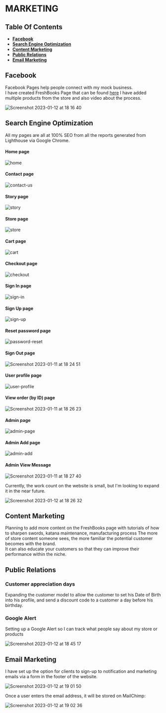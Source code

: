 # **MARKETING**

## **Table Of Contents**
* [**Facebook**](#facebook)
* [**Search Engine Optimization**](#search-engine-optimization)
* [**Content Marketing**](#content-marketing)
* [**Public Relations**](#public-relations)
* [**Email Marketing**](#email-marketing)


## **Facebook**
Facebook Pages help people connect with my mock business.\
I have created FreshBooks Page that can be found [here](https://www.facebook.com/profile.php?id=100088979418667)
I have added multiple products from the store and also video about the process.

![Screenshot 2023-01-12 at 18 16 40](https://user-images.githubusercontent.com/91877102/212138062-ca2364c3-7d50-4847-af38-78a8c756e381.png)

## **Search Engine Optimization**

All my pages are all at 100% SEO from all the reports generated from Lighthouse via Google Chrome.

#### **Home page**

![home](https://user-images.githubusercontent.com/91877102/211873904-1434c323-b3fa-47fa-808b-b500eb2b0b3e.png)

#### **Contact page**

![contact-us](https://user-images.githubusercontent.com/91877102/211873933-a6c77401-5fbe-46ff-8a0a-4f4517ea3967.png)

#### **Story page**

![story](https://user-images.githubusercontent.com/91877102/211873954-34c39ee0-1fcd-4ba6-87cc-57d44e1092d5.png)

#### **Store page**

![store](https://user-images.githubusercontent.com/91877102/211873990-c7a5152d-95d5-4186-bce4-03cb719a65e4.png)

#### **Cart page**

![cart](https://user-images.githubusercontent.com/91877102/211874015-b90e3dcd-27c5-478a-b0bc-e2333146a7d1.png)

#### **Checkout page**

![checkout](https://user-images.githubusercontent.com/91877102/211874029-6e354688-5ecb-4eb1-8641-b81db3fbde17.png)

#### **Sign In page**

![sign-in](https://user-images.githubusercontent.com/91877102/211874049-4b390194-fffb-41b7-bccd-c3d3f969f67f.png)

#### **Sign Up page**

![sign-up](https://user-images.githubusercontent.com/91877102/211874079-c721dba0-43f9-4fc7-b639-01bb82855f64.png)

#### **Reset password page**

![password-reset](https://user-images.githubusercontent.com/91877102/211874121-8cc973e2-cbf3-45be-8add-3775d7a16736.png)

#### **Sign Out page**

![Screenshot 2023-01-11 at 18 24 51](https://user-images.githubusercontent.com/91877102/211874630-1c4f20bf-e413-4032-b6c7-5d230ff1f40f.png)

#### **User profile page**

![user-profile](https://user-images.githubusercontent.com/91877102/211874156-17f66b71-8599-4d09-8537-3c30d25b25a9.png)

#### **View order (by ID) page**

![Screenshot 2023-01-11 at 18 26 23](https://user-images.githubusercontent.com/91877102/211875000-73bd1227-f872-4ac1-9707-5d0220e56aab.png)

#### **Admin page**

![admin-page](https://user-images.githubusercontent.com/91877102/211874190-5597a6a0-815a-48cd-b885-a691736d5be0.png)

#### **Admin Add page**

![admin-add](https://user-images.githubusercontent.com/91877102/211874270-bd51fafc-0930-40fe-ad9d-fe674f49d05f.png)

#### **Admin View Message**

![Screenshot 2023-01-11 at 18 27 40](https://user-images.githubusercontent.com/91877102/211875932-1514ae62-1035-4aff-bcd6-b35c67770309.png)

Currently, the work count on the website is small, but I'm looking to expand it in the near future.

![Screenshot 2023-01-12 at 18 26 32](https://user-images.githubusercontent.com/91877102/212138171-eecdd7b4-3426-4a4a-9040-709ac493fc4a.png)

## **Content Marketing**

Planning to add more content on the FreshBooks page with tutorials of how to sharpen swords, katana maintenance, manufacturing process
The more of store content someone sees, the more familiar the potential customer becomes with the brand.\
It can also educate your customers so that they can improve their performance within the niche.

## **Public Relations**

### **Customer appreciation days**
Expanding the customer model to allow the customer to set his Date of Birth into his profile, and send a discount code to a customer a day before his birthday.

### **Google Alert**
Setting up a Google Alert so I can track what people say about my store or products

![Screenshot 2023-01-12 at 18 45 17](https://user-images.githubusercontent.com/91877102/212140702-01f7c8d1-eb7c-4b14-a392-0e5fb5c7c287.png)

## **Email Marketing**
I have set up the option for clients to sign-up to notification and marketing emails via a form in the footer of the website.

![Screenshot 2023-01-12 at 19 01 50](https://user-images.githubusercontent.com/91877102/212144399-1e1ef600-111c-4b13-a4c0-0594e702f5c5.png)

Once a user enters the email address, it will be stored on MailChimp:

![Screenshot 2023-01-12 at 19 02 36](https://user-images.githubusercontent.com/91877102/212144474-a7065c70-01dc-4f88-85be-ac79620ef624.png)

